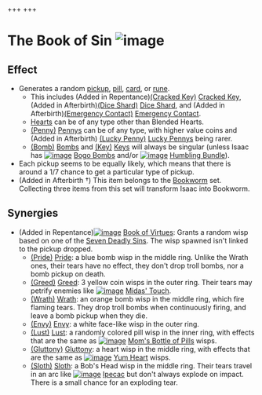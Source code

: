 +++
+++

 # The Book of Sin ![image](/image/The_Book_of_Sin.png) 


Effect
--------


* Generates a random [pickup](/wiki/Pickup "Pickup"), [pill](/wiki/Pill "Pill"), [card](/wiki/Card "Card"), or [rune](/wiki/Rune "Rune").
	+ This includes (Added in Repentance)[(Cracked Key)](/wiki/Cracked_Key "Cracked Key") [Cracked Key](/wiki/Cracked_Key "Cracked Key"), (Added in Afterbirth)[(Dice Shard)](/wiki/Dice_Shard "Dice Shard") [Dice Shard](/wiki/Dice_Shard "Dice Shard"), and (Added in Afterbirth)[(Emergency Contact)](/wiki/Emergency_Contact "Emergency Contact") [Emergency Contact](/wiki/Emergency_Contact "Emergency Contact").
	+ [Hearts](/wiki/Hearts "Hearts") can be of any type other than Blended Hearts.
	+ [(Penny)](/wiki/Penny "Penny") [Pennys](/wiki/Penny "Penny") can be of any type, with higher value coins and (Added in Afterbirth) [(Lucky Penny)](/wiki/Lucky_Penny "Lucky Penny") [Lucky Pennys](/wiki/Lucky_Penny "Lucky Penny") being rarer.
	+ [(Bomb)](/wiki/Bomb "Bomb") [Bombs](/wiki/Bomb "Bomb") and [(Key)](/wiki/Key "Key") [Keys](/wiki/Key "Key") will always be singular (unless Isaac has [![image](/image/Bogo_Bombs.png)](/wiki/Bogo_Bombs "Bogo Bombs") [Bogo Bombs](/wiki/Bogo_Bombs "Bogo Bombs") and/or [![image](/image/Humbling_Bundle.png)](/wiki/Humbling_Bundle "Humbling Bundle") [Humbling Bundle](/wiki/Humbling_Bundle "Humbling Bundle")).
* Each pickup seems to be equally likely, which means that there is around a 1/7 chance to get a particular type of pickup.
* (Added in Afterbirth †) This item belongs to the [Bookworm](/wiki/Bookworm "Bookworm") set. Collecting three items from this set will transform Isaac into Bookworm.


Synergies
-----------


* (Added in Repentance)[![image](/image/Book_of_Virtues.png)](/wiki/Book_of_Virtues "Book of Virtues") [Book of Virtues](/wiki/Book_of_Virtues "Book of Virtues"): Grants a random wisp based on one of the [Seven Deadly Sins](/wiki/Seven_Deadly_Sins "Seven Deadly Sins"). The wisp spawned isn't linked to the pickup dropped.
	+ [(Pride)](/wiki/Pride "Pride") [Pride](/wiki/Pride "Pride"): a blue bomb wisp in the middle ring. Unlike the Wrath ones, their tears have no effect, they don't drop troll bombs, nor a bomb pickup on death.
	+ [(Greed)](/wiki/Greed "Greed") [Greed](/wiki/Greed "Greed"): 3 yellow coin wisps in the outer ring. Their tears may petrify enemies like [![image](/image/Midas%27_Touch.png)](/wiki/Midas%27_Touch "Midas' Touch") [Midas' Touch](/wiki/Midas%27_Touch "Midas' Touch").
	+ [(Wrath)](/wiki/Wrath "Wrath") [Wrath](/wiki/Wrath "Wrath"): an orange bomb wisp in the middle ring, which fire flaming tears. They drop troll bombs when continuously firing, and leave a bomb pickup when they die.
	+ [(Envy)](/wiki/Envy "Envy") [Envy](/wiki/Envy "Envy"): a white face-like wisp in the outer ring.
	+ [(Lust)](/wiki/Lust "Lust") [Lust](/wiki/Lust "Lust"): a randomly colored pill wisp in the inner ring, with effects that are the same as [![image](/image/Mom%27s_Bottle_of_Pills.png)](/wiki/Mom%27s_Bottle_of_Pills "Mom's Bottle of Pills") [Mom's Bottle of Pills](/wiki/Mom%27s_Bottle_of_Pills "Mom's Bottle of Pills") wisps.
	+ [(Gluttony)](/wiki/Gluttony "Gluttony") [Gluttony](/wiki/Gluttony "Gluttony"): a heart wisp in the middle ring, with effects that are the same as [![image](/image/Yum_Heart.png)](/wiki/Yum_Heart "Yum Heart") [Yum Heart](/wiki/Yum_Heart "Yum Heart") wisps.
	+ [(Sloth)](/wiki/Sloth "Sloth") [Sloth](/wiki/Sloth "Sloth"): a Bob's Head wisp in the middle ring. Their tears travel in an arc like [![image](/image/Ipecac.png)](/wiki/Ipecac "Ipecac") [Ipecac](/wiki/Ipecac "Ipecac") but don't always explode on impact. There is a small chance for an exploding tear.


